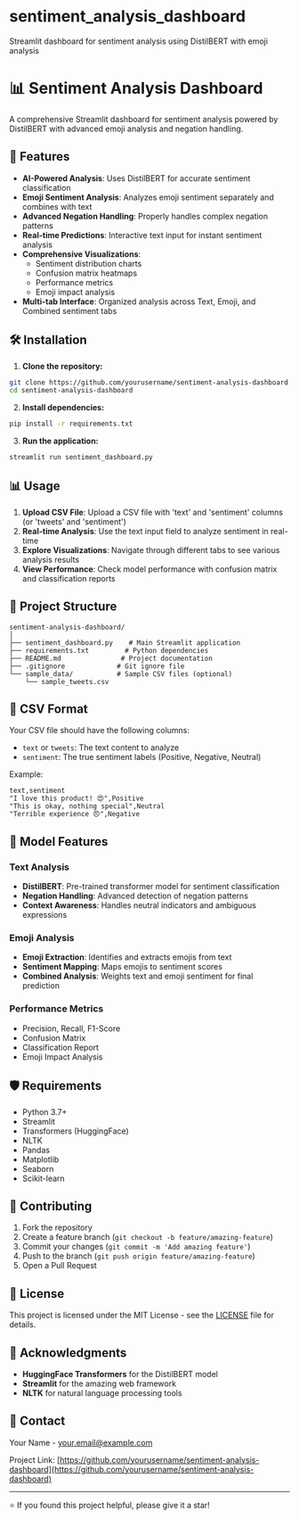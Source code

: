 # sentiment_analysis_dashboard
Streamlit dashboard for sentiment analysis using DistilBERT with emoji analysis

# 📊 Sentiment Analysis Dashboard

A comprehensive Streamlit dashboard for sentiment analysis powered by DistilBERT with advanced emoji analysis and negation handling.

## 🚀 Features

- **AI-Powered Analysis**: Uses DistilBERT for accurate sentiment classification
- **Emoji Sentiment Analysis**: Analyzes emoji sentiment separately and combines with text
- **Advanced Negation Handling**: Properly handles complex negation patterns
- **Real-time Predictions**: Interactive text input for instant sentiment analysis
- **Comprehensive Visualizations**: 
  - Sentiment distribution charts
  - Confusion matrix heatmaps
  - Performance metrics
  - Emoji impact analysis
- **Multi-tab Interface**: Organized analysis across Text, Emoji, and Combined sentiment tabs

## 🛠️ Installation

1. **Clone the repository:**
```bash
git clone https://github.com/yourusername/sentiment-analysis-dashboard.git
cd sentiment-analysis-dashboard
```

2. **Install dependencies:**
```bash
pip install -r requirements.txt
```

3. **Run the application:**
```bash
streamlit run sentiment_dashboard.py
```

## 📊 Usage

1. **Upload CSV File**: Upload a CSV file with 'text' and 'sentiment' columns (or 'tweets' and 'sentiment')
2. **Real-time Analysis**: Use the text input field to analyze sentiment in real-time
3. **Explore Visualizations**: Navigate through different tabs to see various analysis results
4. **View Performance**: Check model performance with confusion matrix and classification reports

## 📁 Project Structure

```
sentiment-analysis-dashboard/
│
├── sentiment_dashboard.py    # Main Streamlit application
├── requirements.txt         # Python dependencies
├── README.md               # Project documentation
├── .gitignore             # Git ignore file
└── sample_data/           # Sample CSV files (optional)
    └── sample_tweets.csv
```

## 🔧 CSV Format

Your CSV file should have the following columns:
- `text` or `tweets`: The text content to analyze
- `sentiment`: The true sentiment labels (Positive, Negative, Neutral)

Example:
```csv
text,sentiment
"I love this product! 😍",Positive
"This is okay, nothing special",Neutral
"Terrible experience 😠",Negative
```

## 🎯 Model Features

### Text Analysis
- **DistilBERT**: Pre-trained transformer model for sentiment classification
- **Negation Handling**: Advanced detection of negation patterns
- **Context Awareness**: Handles neutral indicators and ambiguous expressions

### Emoji Analysis
- **Emoji Extraction**: Identifies and extracts emojis from text
- **Sentiment Mapping**: Maps emojis to sentiment scores
- **Combined Analysis**: Weights text and emoji sentiment for final prediction

### Performance Metrics
- Precision, Recall, F1-Score
- Confusion Matrix
- Classification Report
- Emoji Impact Analysis

## 🛡️ Requirements

- Python 3.7+
- Streamlit
- Transformers (HuggingFace)
- NLTK
- Pandas
- Matplotlib
- Seaborn
- Scikit-learn

## 🤝 Contributing

1. Fork the repository
2. Create a feature branch (`git checkout -b feature/amazing-feature`)
3. Commit your changes (`git commit -m 'Add amazing feature'`)
4. Push to the branch (`git push origin feature/amazing-feature`)
5. Open a Pull Request

## 📝 License

This project is licensed under the MIT License - see the [LICENSE](LICENSE) file for details.

## 🙏 Acknowledgments

- **HuggingFace Transformers** for the DistilBERT model
- **Streamlit** for the amazing web framework
- **NLTK** for natural language processing tools

## 📧 Contact

Your Name - your.email@example.com

Project Link: [https://github.com/yourusername/sentiment-analysis-dashboard](https://github.com/yourusername/sentiment-analysis-dashboard)

---

⭐ If you found this project helpful, please give it a star!
